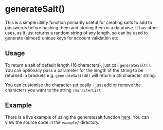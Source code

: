 # generateSalt()

This is a simple utility function primarily useful for creating salts to add to passwords before hashing them and storing them in a database. It has other uses, as it just returns a random string of any length, so can be used to generate (almost) unique keys for account validation etc.

## Usage

To return a salt of default length (16 characters), just call `generateSalt()`. You can optionally pass a parameter for the length of the string to be returned in brackets e.g. `generateSalt(48)` will return a 48 character string.

You can customise the character set easily - just add or remove the characters you want to the string `characterList`

## Example

There is a live example of using the generatesalt function [here](http://www.dur.ac.uk/r.j.brunt/examples/generatesalt/). You can view the source code in the `example/` directory.